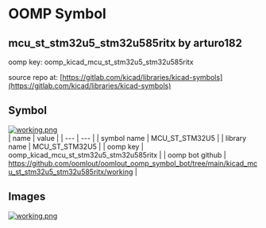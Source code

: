 # OOMP Symbol  
## mcu_st_stm32u5_stm32u585ritx  by arturo182  
  
oomp key: oomp_kicad_mcu_st_stm32u5_stm32u585ritx  
  
source repo at: [https://gitlab.com/kicad/libraries/kicad-symbols](https://gitlab.com/kicad/libraries/kicad-symbols)  
## Symbol  
  
[![working.png](working_600.png)](working.png)  
| name | value | 
| --- | --- | 
| symbol name | MCU_ST_STM32U5 | 
| library name | MCU_ST_STM32U5 | 
| oomp key | oomp_kicad_mcu_st_stm32u5_stm32u585ritx | 
| oomp bot github | https://github.com/oomlout/oomlout_oomp_symbol_bot/tree/main/kicad_mcu_st_stm32u5_stm32u585ritx/working | 
## Images  
  
[![working.png](working_140.png)](working.png)  
